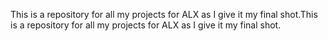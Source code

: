 This is a repository for all my projects for ALX as I give it my final shot.This is a repository for all my projects for ALX as I give it my final shot.
